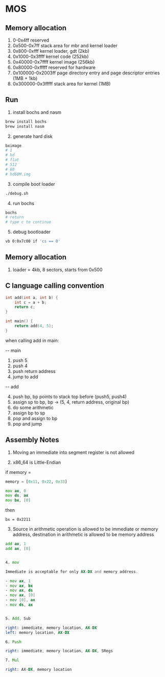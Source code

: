 # MOS

## Memory allocation

1. 0-0x4ff              reserved
2. 0x500-0x7ff          stack area for mbr and kernel loader
3. 0x800-0xfff          kernel loader, gdt (2kb)
5. 0x1000-0x3ffff       kernel code (252kb)
6. 0x40000-0x7ffff      kernel image    (256kb) 
4. 0x80000-0xfffff      reserved for hardware
5. 0x100000-0x2003ff    page directory entry and page descriptor entries (1MB + 1kb)
6. 0x300000-0x3fffff    stack area for kernel (1MB)

## Run

1. install bochs and nasm

```sh
brew install bochs
brew install nasm
```

2. generate hard disk

```sh
bximage
# 1
# hd
# flat
# 512
# 60
# hd60M.img
```

3. compile boot loader

```sh
./debug.sh
```

4. run bochs

```sh
bochs
# return
# type c to continue
```

5. debug bootloader

```sh
vb 0:0x7c00 if 'cs == 0'
```

## Memory allocation

1. loader = 4kb, 8 sectors, starts from 0x500

## C language calling convention

```c
int add(int a, int b) {
    int c = a + b;
    return c;
}

int main() {
    return add(4, 5);
}
```

when calling add in main:

-- main
1. push 5
2. push 4
3. push return address
4. jump to add

-- add

4. push bp, bp points to stack top before (push5, push4) 
5. assign sp to bp, bp -> (5, 4, return address, original bp) 
6. do some arithmetic
7. assign bp to sp
8. pop and assign to bp
9. pop and jump 

## Assembly Notes


1. Moving an immediate into segment register is not allowed


2. x86_64 is Little-Endian

if memory = 

```py
memory = [0x11, 0x22, 0x33]
```

```asm
mov ax, 0
mov ds, ax
mov bx, [0]
```

then 

```
bx = 0x2211
```

3. Source in arithmetic operation is allowed to be immediate or memory address, destination in arithmetic is allowed to be memory address

```asm
add ax, 1
add ax, [0]


4. mov

Immediate is acceptable for only AX-DX and memory address.

- mov ax, 1
- mov ax, bx
- mov ax, ds
- mov ax, [0] 
- mov [0], ax
- mov ds, ax


5. Add, Sub

right: immediate, memory location, AX-DX
left: memory location, AX-DX

6. Push

right: immediate, memory location, AX-DX, SRegs

7. Mul

right: AX-DX, memory location